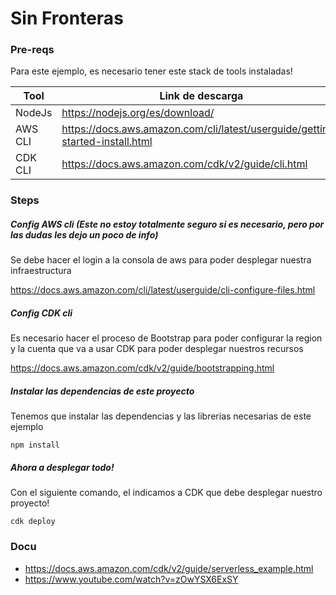 # Sin Fronteras

### Pre-reqs 

Para este ejemplo, es necesario tener este stack de tools instaladas!

| Tool | Link de descarga |
|------|------------------|
| NodeJs| https://nodejs.org/es/download/ |
| AWS CLI | https://docs.aws.amazon.com/cli/latest/userguide/getting-started-install.html|
| CDK CLI | https://docs.aws.amazon.com/cdk/v2/guide/cli.html |

### Steps

##### Config AWS cli (Este no estoy totalmente seguro si es necesario, pero por las dudas les dejo un poco de info)

Se debe hacer el login a la consola de aws para poder desplegar nuestra infraestructura

https://docs.aws.amazon.com/cli/latest/userguide/cli-configure-files.html

##### Config CDK cli

Es necesario hacer el proceso de Bootstrap para poder configurar la region y la cuenta que va a usar CDK para poder desplegar nuestros recursos

https://docs.aws.amazon.com/cdk/v2/guide/bootstrapping.html


##### Instalar las dependencias de este proyecto

Tenemos que instalar las dependencias y las librerias necesarias de este ejemplo

`npm install`

##### Ahora a desplegar todo!

Con el siguiente comando, el indicamos a CDK que debe desplegar nuestro proyecto!

`cdk deploy`

### Docu

- https://docs.aws.amazon.com/cdk/v2/guide/serverless_example.html
- https://www.youtube.com/watch?v=zOwYSX6ExSY

